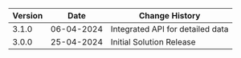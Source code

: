 | **Version** | **Date**   | **Change History**               |
|-------------|------------|----------------------------------|
| 3.1.0       | 06-04-2024 | Integrated API for detailed data |
| 3.0.0       | 25-04-2024 | Initial Solution Release         |

